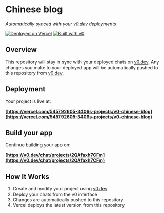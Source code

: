 # Chinese blog

*Automatically synced with your [v0.dev](https://v0.dev) deployments*

[![Deployed on Vercel](https://img.shields.io/badge/Deployed%20on-Vercel-black?style=for-the-badge&logo=vercel)](https://vercel.com/545792605-3406s-projects/v0-chinese-blog)
[![Built with v0](https://img.shields.io/badge/Built%20with-v0.dev-black?style=for-the-badge)](https://v0.dev/chat/projects/2QAfaxh7CFm)

## Overview

This repository will stay in sync with your deployed chats on [v0.dev](https://v0.dev).
Any changes you make to your deployed app will be automatically pushed to this repository from [v0.dev](https://v0.dev).

## Deployment

Your project is live at:

**[https://vercel.com/545792605-3406s-projects/v0-chinese-blog](https://vercel.com/545792605-3406s-projects/v0-chinese-blog)**

## Build your app

Continue building your app on:

**[https://v0.dev/chat/projects/2QAfaxh7CFm](https://v0.dev/chat/projects/2QAfaxh7CFm)**

## How It Works

1. Create and modify your project using [v0.dev](https://v0.dev)
2. Deploy your chats from the v0 interface
3. Changes are automatically pushed to this repository
4. Vercel deploys the latest version from this repository
